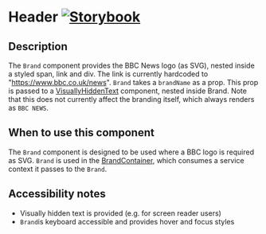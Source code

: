 # Header [![Storybook](https://github.com/storybooks/press/blob/master/badges/storybook.svg)](https://simorghstorybook.now.sh/?selectedKind=Brand)	

## Description	
The `Brand` component provides the BBC News logo (as SVG), nested inside a styled span, link and div. The link is currently hardcoded to "https://www.bbc.co.uk/news". `Brand` takes a `brandName` as a prop. This prop is passed to a [VisuallyHiddenText](../VisuallyHiddenText) component, nested inside Brand. Note that this does not currently affect the branding itself, which always renders as `BBC NEWS`.

## When to use this component	
The `Brand` component is designed to be used where a BBC logo is required as SVG. `Brand` is used in the [BrandContainer](../../containers/Brand), which consumes a service context it passes to the `Brand`. 

## Accessibility notes	
* Visually hidden text is provided (e.g. for screen reader users)
* `Brand`is keyboard accessible and provides hover and focus styles

